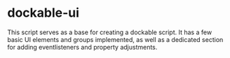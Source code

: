 # dockable-ui
This script serves as a base for creating a dockable script. It has a few basic UI elements and groups implemented, as well as a dedicated section for adding eventlisteners and property adjustments.